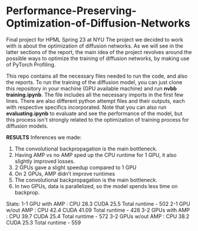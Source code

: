 # Performance-Preserving-Optimization-of-Diffusion-Networks

Final project for HPML Spring 23 at NYU
The project we decided to work with is about the optimization of diffusion networks. As we will see in the latter sections of the report, the main idea of the project revolves around the possible ways to optimize the training of diffusion networks, by making use of PyTorch Profiling.

This repo contains all the necessary files needed to run the code, and also the reports.
To run the training of the diffusion model, you can just clone this repository in your machine (GPU available machine)
and run **nvbb training.ipynb**. The file includes all the necessary imports in the first few lines. There are also different python attempt files and their outputs, each with respective specifics incorporated. 
Note that you can also run **evaluating.ipynb** to evaluate and see the performance of the model, but this process isn't strongly related to the optimization of training process for diffusion models. 


**RESULTS**
Inferences we made:
1. The convolutional backpropagation is the main bottleneck.
2. Having AMP vs no AMP sped up the CPU runtime for 1 GPU, it also slightly
improved losses.
3. 2 GPUs gave a slight speedup compared to 1 GPU
4. On 2 GPUs, AMP didn’t improve runtimes
5. The convolutional backpropagation is the main bottleneck.
6. In two GPUs, data is parallelized, so the model spends less time on backprop.

Stats:
1-1 GPU with AMP : CPU 28.3 CUDA 25.5    Total runtime - 502
2-1 GPU w/out AMP : CPU 42.4 CUDA 41.09   Total runtime - 428
3-2 GPUs with AMP : CPU 39.7 CUDA 25.4    Total runtime - 572
3-2 GPUs w/out AMP : CPU 38.2 CUDA 25.3  Total runtime - 559
